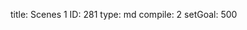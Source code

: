 title:          Scenes 1
ID:             281
type:           md
compile:        2
setGoal:        500



